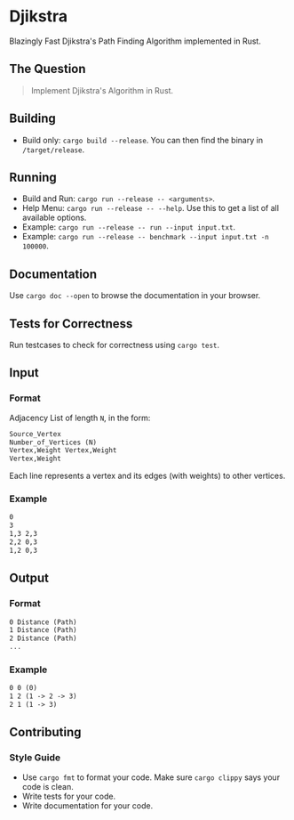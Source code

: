 # Djikstra

Blazingly Fast Djikstra's Path Finding Algorithm implemented in Rust.

## The Question

> Implement Djikstra's Algorithm in Rust.

## Building

- Build only: `cargo build --release`. You can then find the binary in `/target/release`.

## Running

- Build and Run: `cargo run --release -- <arguments>`.
- Help Menu: `cargo run --release -- --help`. Use this to get a list of all available options.
- Example: `cargo run --release -- run --input input.txt`.
- Example: `cargo run --release -- benchmark --input input.txt -n 100000`.

## Documentation

Use `cargo doc --open` to browse the documentation in your browser.

## Tests for Correctness

Run testcases to check for correctness using `cargo test`.

## Input

### Format

Adjacency List of length `N`, in the form:

```txt
Source_Vertex
Number_of_Vertices (N)
Vertex,Weight Vertex,Weight
Vertex,Weight
```

Each line represents a vertex and its edges (with weights) to other vertices.

### Example

```txt
0
3
1,3 2,3
2,2 0,3
1,2 0,3
```

## Output

### Format

```txt
0 Distance (Path)
1 Distance (Path)
2 Distance (Path)
...
```

### Example

```txt
0 0 (0)
1 2 (1 -> 2 -> 3)
2 1 (1 -> 3)
```

## Contributing

### Style Guide

- Use `cargo fmt` to format your code. Make sure `cargo clippy` says your code is clean.
- Write tests for your code.
- Write documentation for your code.

